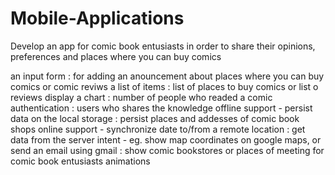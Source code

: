 # Mobile-Applications

Develop an app for comic book entusiasts in order to share their opinions, preferences and places where you can buy comics

an input form : for adding an anouncement about places where you can buy comics or comic reviws
a list of items : list of places to buy comics or list o reviews
display a chart : number of people who readed a comic
authentication : users who shares the knowledge
offline support - persist data on the local storage : persist places and addesses of comic book shops
online support - synchronize date to/from a remote location : get data from the server
intent - eg. show map coordinates on google maps, or send an email using gmail : show comic bookstores or places of meeting for comic book entusiasts
animations 

